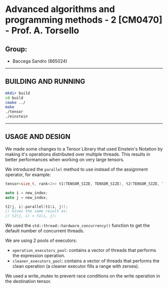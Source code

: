 # Advanced algorithms and programming methods - 2 [CM0470] - Prof. A. Torsello

## Group:

- Baccega Sandro (865024)

---

## BUILDING AND RUNNING

```bash
mkdir build
cd build
cmake ../
make
./tensor
./einstein
```

---

## USAGE AND DESIGN

We made some changes to a Tensor Library that used Einstein's Notation by making it's operations distributed over multiple threads. This results in better performances when working on very large tensors. 

We introduced the `parallel` method to use instead of the assignment operator, for example:

```cpp
tensor<size_t, rank<2>> t1(TENSOR_SIZE, TENSOR_SIZE), t2(TENSOR_SIZE, TENSOR_SIZE);

auto i = new_index;
auto j = new_index;

t2(j, i).parallel(t1(i, j));
// Gives the same result as:
// t2(j, i) = t1(i, j);
```

We used the `std::thread::hardware_concurrency()` function to get the default number of concurrent threads.

We are using 2 pools of executors: 
- `operation_executors_pool`: contains a vector of threads that performs the expression operation.  
- `cleaner_executors_pool`: contains a vector of threads that performs the clean operation (a cleaner executor fills a range with zeroes).

We used a write_mutex to prevent race conditions on the write operation in the destination tensor.
